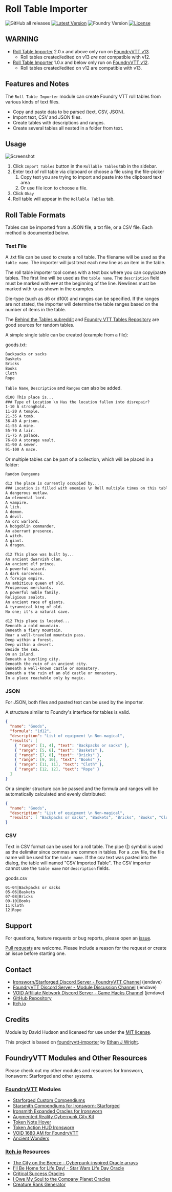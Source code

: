 # Roll Table Importer

![GitHub all releases](https://img.shields.io/github/downloads/jendave/roll-table-importer/total)
[![Latest Version](https://img.shields.io/github/v/release/jendave/roll-table-importer?display_name=tag&sort=semver&label=Latest%20Version)](https://github.com/jendave/augmented-reality-foundry/releases/latest)
![Foundry Version](https://img.shields.io/endpoint?url=https://foundryshields.com/version?url=https%3A%2F%2Fraw.githubusercontent.com%2Fjendave%2Froll-table-importer%2Fmain%2Fsrc%2Fmodule.json)
[![License](https://img.shields.io/github/license/jendave/roll-table-importer)](LICENSE)

## WARNING

* [Roll Table Importer](https://foundryvtt.com/packages/roll-table-importer) 2.0.x and above only run on [FoundryVTT v13](https://foundryvtt.com/releases/13.341).
  * Roll tables created/edited on v13 *are not* compatible with v12.
* [Roll Table Importer](https://foundryvtt.com/packages/roll-table-importer) 1.0.x and below only run on [FoundryVTT v12](https://foundryvtt.com/releases/12.343).
  * Roll tables created/edited on v12 are compatible with v13.

## Features and Notes

The `Roll Table Importer` module can create Foundry VTT roll tables from various kinds of text files.

* Copy and paste data to be parsed (text, CSV, JSON).
* Import text, CSV and JSON files.
* Create tables with descriptions and ranges.
* Create several tables all nested in a folder from text.

## Usage

![Screenshot](https://github.com/jendave/roll-table-importer/blob/main/docs/screenshot_dialog.jpg?raw=true)

1. Click `Import Tables` button in the `Rollable Tables` tab in the sidebar.
2. Enter text of roll table via clipboard or choose a file using the file-picker
   1. Copy text you are trying to import and paste into the clipboard text area
   2. Or use file icon to choose a file.
3. Click `Okay`
4. Roll table will appear in the `Rollable Tables` tab.

## Roll Table Formats

Tables can be imported from a JSON file, a txt file, or a CSV file. Each method is documented below.

### Text File

A .txt file can be used to create a roll table. The filename will be used as the `table name`. The importer will just treat each new line as an item in the table.

The roll table importer tool comes with a text box where you can copy/paste tables. The first line will be used as the `table name`. The `description` field must be marked with `###` at the beginning of the line. Newlines must be marked with `\n` as shown in the examples.

Die-type (such as d6 or d100) and ranges can be specified. If the ranges are not stated, the importer will determine the table ranges based on the number of items in the table.

The [Behind the Tables subreddit](https://www.reddit.com/r/BehindTheTables) and [Foundry VTT Tables Repository](https://github.com/foundry-vtt-community/tables) are good sources for random tables.

A simple single table can be created (example from a file):

goods.txt:

```txt
Backpacks or sacks
Baskets
Bricks
Books
Cloth
Rope
```

`Table Name`, `Description` and `Ranges` can also be added.

```txt
d100 This place is...
### Type of Location \n Has the location fallen into disrepair?
1-10 A stronghold.
11-20 A temple.
21-35 A tomb.
36-40 A prison.
41-55 A mine.
55-70 A lair.
71-75 A palace.
76-80 A storage vault.
81-90 A sewer.
91-100 A maze.
```

Or multiple tables can be part of a collection, which will be placed in a folder:

```txt
Random Dungeons

d12 The place is currently occupied by...
### Location is filled with enemies \n Roll multiple times on this table
A dangerous outlaw.
An elemental lord.
A vampire.
A lich.
A demon.
A devil.
An orc warlord.
A hobgoblin commander.
An aberrant presence.
A witch.
A giant.
A dragon.

d12 This place was built by...
An ancient dwarvish clan.
An ancient elf prince.
A powerful wizard.
A dark sorceress.
A foreign empire.
An ambitious queen of old.
Prosperous merchants.
A powerful noble family.
Religious zealots.
An ancient race of giants.
A tyrannical king of old.
No one; it's a natural cave.

d12 This place is located...
Beneath a cold mountain.
Beneath a fiery mountain.
Near a well-traveled mountain pass.
Deep within a forest.
Deep within a desert.
Beside the sea.
On an island.
Beneath a bustling city.
Beneath the ruin of an ancient city.
Beneath a well-known castle or monastery.
Beneath a the ruin of an old castle or monastery.
In a place reachable only by magic.
```

### JSON

For JSON, both files and pasted text can be used by the importer.

A structure similar to Foundry's interface for tables is valid.

```json
{
  "name": "Goods",
  "formula": "1d12",
  "description": "List of equipment \n Non-magical",
  "results": [
    { "range": [1, 4], "text": "Backpacks or sacks" },
    { "range": [5, 6], "text": "Baskets" },
    { "range": [7, 8], "text": "Bricks" },
    { "range": [9, 10], "text": "Books" },
    { "range": [11, 11], "text": "Cloth" },
    { "range": [12, 12], "text": "Rope" }
  ]
}
```

Or a simpler structure can be passed and the formula and ranges will be automatically calculated and evenly distributed:

```json
{
  "name": "Goods",
  "description": "List of equipment \n Non-magical",
  "results": [ "Backpacks or sacks", "Baskets", "Bricks", "Books", "Cloth", "Rope" ]
}
```

### CSV

Text in CSV format can be used for a roll table. The pipe (|) symbol is used as the delimiter since commas are common in tables. For a .csv file, the file name will be used for the `table name`. If the csv text was pasted into the dialog, the table will named "CSV Imported Table". The CSV importer cannot use the `table name` nor `description` fields.

goods.csv

```csv
01-04|Backpacks or sacks
05-06|Baskets
07-08|Bricks
09-10|Books
11|Cloth
12|Rope
```

## Support

For questions, feature requests or bug reports, please open an [issue](https://github.com/jendave/token-note-hover/issues).

[Pull requests](https://github.com/jendave/token-note-hover/pulls) are welcome. Please include a reason for the request or create an issue before starting one.

## Contact

* [Ironsworn/Starforged Discord Server - FoundryVTT Channel](https://discord.com/channels/437120373436186625/867434336201605160) (jendave)
* [FoundryVTT Discord Server - Module Discussion Channel](https://discord.com/channels/170995199584108546/513918036919713802) (jendave)
* [VOID Affiliate Network Discord Server - Game Hacks Channel](https://discord.com/channels/1222986351272787990/1222986351792619687) (jendave)
* [GitHub Repository](https://github.com/jendave/augmented-reality-foundry)
* [Itch.io](https://jendave.itch.io/)

## Credits

Module by David Hudson and licensed for use under the [MIT license](https://opensource.org/license/mit/).

This project is based on [foundryvtt-importer](https://github.com/EthanJWright/foundryvtt-importer) by [Ethan J Wright](https://github.com/EthanJWright).

## FoundryVTT Modules and Other Resources

Please check out my other modules and resources for Ironsworn, Ironsworn: Starforged and other systems.

### [FoundryVTT](https://foundryvtt.com/community/david-hudson/packages) Modules

* [Starforged Custom Compendiums](https://foundryvtt.com/packages/starforged-custom-oracles)
* [Starsmith Compendiums for Ironsworn: Starforged](https://foundryvtt.com/packages/starsmith-expanded-oracles)
* [Ironsmith Expanded Oracles for Ironsworn](https://foundryvtt.com/packages/ironsmith-expanded-oracles)
* [Augmented Reality Cyberpunk City Kit](https://foundryvtt.com/packages/augmented-reality-foundry)
* [Token Note Hover](https://github.com/jendave/token-note-hover)
* [Token Action HUD Ironsworn](https://foundryvtt.com/packages/token-action-hud-ironsworn)
* [VOID 1680 AM for FoundryVTT](https://foundryvtt.com/packages/void-1680-am)
* [Ancient Wonders](https://foundryvtt.com/packages/ancient-wonders)

### [Itch.io](https://jendave.itch.io/) Resources

* [The City on the Breeze - Cyberpunk-inspired Oracle arrays](https://jendave.itch.io/the-city-on-the-breeze)
* [I'll Be Home for Life Day! - Star Wars Life Day Oracle](https://jendave.itch.io/ill-be-home-for-life-day)
* [Critical Success Oracles](https://jendave.itch.io/critical-success-oracles)
* [I Owe My Soul to the Company Planet Oracles](https://jendave.itch.io/i-owe-my-soul-to-the-company-planet)
* [Creature Rank Generator](https://jendave.itch.io/creature-rank-generator)
